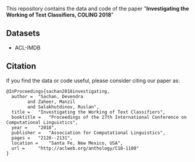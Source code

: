 This repository contains the data and code of the paper
"**Investigating the Working of Text Classifiers, COLING 2018**"

## Datasets

* ACL-IMDB


## Citation
If you find the data or code useful, please consider citing our paper as:
```
@InProceedings{sachan2018investigating,
  author = 	"Sachan, Devendra
		and Zaheer, Manzil
		and Salakhutdinov, Ruslan",
  title = 	"Investigating the Working of Text Classifiers",
  booktitle = 	"Proceedings of the 27th International Conference on Computational Linguistics",
  year = 	"2018",
  publisher = 	"Association for Computational Linguistics",
  pages = 	"2120--2131",
  location = 	"Santa Fe, New Mexico, USA",
  url = 	"http://aclweb.org/anthology/C18-1180"
}
```
